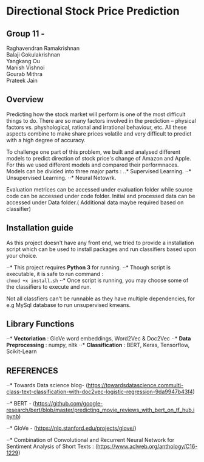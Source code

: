 # Directional Stock Price Prediction
## Group 11 - 
Raghavendran Ramakrishnan\
Balaji Gokulakrishnan \
Yangkang Ou\
Manish Vishnoi\
Gourab Mithra\
Prateek Jain

## Overview
Predicting how the stock market will perform is one of the most difficult things to do. There are so many factors involved in the prediction – physical factors vs. physhological, rational and irrational behaviour, etc. All these aspects combine to make share prices volatile and very difficult to predict with a high degree of accuracy. 

To challenge one part of this problem, we built and analysed different models to predict direction of stock price's change of Amazon and Apple. For this we used different models and compared their performnaces. Models can be divided into three major parts :
..* Supervised Learning.
⋅⋅* Unsupervised Learning.
⋅⋅* Neural Netowrk.

Evaluation metrices can be accessed under evaluation folder while source code can be accessed under code folder. Initial and processed data can be accessed under Data folder.( Additional data maybe required based on classifier)

## Installation guide

As this project doesn't have any front end, we tried to provide a installation script which can be used to install packages and run classifiers based upon your choice.

⋅⋅* This project requires **Python 3** for running.
⋅⋅* Though script is executable, it is safe to run command : \
``` chmod +x install.sh ```
⋅⋅* Once script is running, you may choose some of the classifiers to execute and run.

Not all classfiers can't be runnable as they have multiple dependencies, for e.g MySql database to run unsupervised kmeans.

## Library Functions
⋅⋅* **Vectoriation** : GloVe word embeddings, Word2Vec & Doc2Vec
⋅⋅* **Data Preprocessing** : numpy, nltk 
⋅⋅* **Classification** : BERT, Keras, Tensorflow, Scikit-Learn

 
## REFERENCES

⋅⋅* Towards Data science blog- (https://towardsdatascience.commulti-class-text-classification-with-doc2vec-logistic-regression-9da9947b43f4)

⋅⋅* BERT - (https://github.com/google-research/bert/blob/master/predicting_movie_reviews_with_bert_on_tf_hub.ipynb)

⋅⋅* GloVe - (https://nlp.stanford.edu/projects/glove/)

⋅⋅* Combination of Convolutional and Recurrent Neural Network for Sentiment Analysis of Short Texts : (https://www.aclweb.org/anthology/C16-1229)
